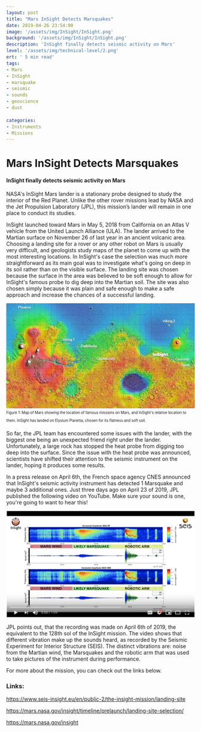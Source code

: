 ```yaml
---
layout: post
title: "Mars InSight Detects Marsquakes"
date: 2019-04-26 23:54:00
image: '/assets/img/InSight/InSight.png'
background: '/assets/img/InSight/InSight.png'
description: 'InSight finally detects seismic activity on Mars'
level: '/assets/img/technical-level/2.png'
ert: ' 5 min read'
tags:
- Mars
- InSight
- marsquake
- seismic
- sounds
- geoscience
- dust

categories:
- Instruments
- Missions
---
```


# Mars InSight Detects Marsquakes
#### InSight finally detects seismic activity on Mars


NASA's InSight Mars lander is a stationary probe designed to study the interior of the Red Planet. Unlike the other rover missions lead by NASA and the Jet Propulsion Laboratory (JPL), this mission’s lander will remain in one place to conduct its studies. 

InSight launched toward Mars in May 5, 2018 from California on an Atlas V vehicle from the United Launch Alliance (ULA). The lander arrived to the Martian surface on November 26 of last year in an ancient volcanic area. Choosing a landing site for a rover or any other robot on Mars is usually very difficult, and geologists study maps of the planet to come up with the most interesting locations. In InSight's case the selection was much more straightforward as its main goal was to investigate what's going on deep in its soil rather than on the visible surface. The landing site was chosen because the surface in the area was believed to be soft enough to allow for InSight's famous probe to dig deep into the Martian soil. The site was also chosen simply because it was plain and safe enough to make a safe approach and increase the chances of a successful landing. 

![Mars Landing Site](/assets/img/InSight/landing_site_insight.jpg)<sub><sup>Figure 1: Map of Mars showing the location of famous missions on Mars, and InSight's relative location to them. InSight has landed on Elysium Planetia, chosen for its flatness and soft soil. </sup></sub>

So far, the JPL team has encountered some issues with the lander, with the biggest one being an unexpected friend right under the lander. Unfortunately, a large rock has stopped the heat probe from digging too deep into the surface. Since the issue with the heat probe was announced, scientists have shifted their attention to the seismic instrument on the lander, hoping it produces some results. 

In a press release on April 6th, the French space agency CNES announced that InSight's seismic activity instrument has detected 1 Marsquake and maybe 3 additional ones. Just three days ago on April 23 of 2019, JPL published the following video on YouTube. Make sure your sound is one, you're going to want to hear this!

[![MarsInsight Sounds](/assets/img/InSight/Video.png)](https://www.youtube.com/watch?v=DLBP-5KoSCc "Mars InSight Sounds")

JPL points out, that the recording was made on April 6th of 2019, the equivalent to the 128th sol of the InSight mission. The video shows that different vibration make up the sounds heard, as recorded by the Seismic Experiment for Interior Structure (SEIS). The distinct vibrations are: noise from the Martian wind, the Marsquakes and the robotic arm that was used to take pictures of the instrument during performance. 

For more about the mission, you can check out the links below.

### Links:
<a href="https://www.seis-insight.eu/en/public-2/the-insight-mission/landing-site">https://www.seis-insight.eu/en/public-2/the-insight-mission/landing-site </a>

<a href="https://mars.nasa.gov/insight/timeline/prelaunch/landing-site-selection/">https://mars.nasa.gov/insight/timeline/prelaunch/landing-site-selection/</a>

<a href="https://mars.nasa.gov/insight">https://mars.nasa.gov/insight</a>
